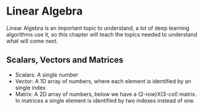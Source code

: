 # Linear Algebra

Linear Algebra is an important topic to understand, a lot of deep learning algorithms use it, so this chapter will teach the topics needed to understand what will come next.

## Scalars, Vectors and Matrices
- Scalars: A single number
- Vector: A 1D array of numbers, where each element is identified by an single index
- Matrix: A 2D array of numbers, below we have a (2-row)X(3-col) matrix. In matrices a single element is identified by two indexes instead of one.